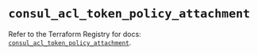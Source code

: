 # `consul_acl_token_policy_attachment`

Refer to the Terraform Registry for docs: [`consul_acl_token_policy_attachment`](https://registry.terraform.io/providers/hashicorp/consul/2.22.0/docs/resources/acl_token_policy_attachment).
